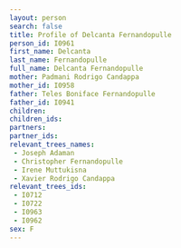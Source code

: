 ```yaml
---
layout: person
search: false
title: Profile of Delcanta Fernandopulle
person_id: I0961
first_name: Delcanta
last_name: Fernandopulle
full_name: Delcanta Fernandopulle
mother: Padmani Rodrigo Candappa
mother_id: I0958
father: Teles Boniface Fernandopulle
father_id: I0941
children:
children_ids:
partners:
partner_ids:
relevant_trees_names:
 - Joseph Adaman
 - Christopher Fernandopulle
 - Irene Muttukisna
 - Xavier Rodrigo Candappa
relevant_trees_ids:
 - I0712
 - I0722
 - I0963
 - I0962
sex: F
---
```


